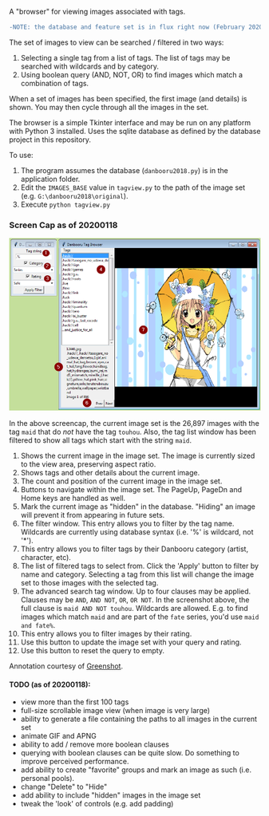
A "browser" for viewing images associated with tags.

```diff
-NOTE: the database and feature set is in flux right now (February 2020) as I update to the 2019 dataset.
```
The set of images to view can be searched / filtered in two ways:
1. Selecting a single tag from a list of tags. The list of tags may be searched with wildcards and by category.
2. Using boolean query (AND, NOT, OR) to find images which match a combination of tags.

When a set of images has been specified, the first image (and details) is shown. You may then cycle through all
the images in the set.

The browser is a simple Tkinter interface and may be run on any platform with Python 3 installed. Uses the sqlite 
database as defined by the database project in this repository.

To use:
1. The program assumes the database (`danbooru2018.py`) is in the application folder.
2. Edit the `IMAGES_BASE` value in `tagview.py` to the path of the image set (e.g. `G:\danbooru2018\original`).
3. Execute `python tagview.py`

### Screen Cap as of 20200118

![annotated screen cap](screencap_anno.png)

In the above screencap, the current image set is the 26,897 images with the tag `maid` that do _not_ have the tag `touhou`. Also, 
the tag list window has been filtered to show all tags which start with the string `maid`.

1. Shows the current image in the image set. The image is currently sized to the view area, preserving aspect ratio.
2. Shows tags and other details about the current image.
3. The count and position of the current image in the image set.
4. Buttons to navigate within the image set. The PageUp, PageDn and Home keys are handled as well.
5. Mark the current image as "hidden" in the database. "Hiding" an image will prevent it from appearing in future sets.
6. The filter window. This entry allows you to filter by the tag name. Wildcards are currently
   using database syntax (i.e. '%' is wildcard, not '*').
7. This entry allows you to filter tags by their Danbooru category (artist, character, etc).
8. The list of filtered tags to select from. Click the 'Apply' button to filter by name and category. Selecting a tag
   from this list will change the image set to those images with the selected tag.
9. The advanced search tag window. Up to four clauses may be applied. Clauses may be `AND`, `AND NOT`, `OR`, `OR NOT`.
   In the screenshot above, the full clause is `maid AND NOT touhou`. Wildcards are allowed. E.g. to find images which match 
   `maid` and are part of the `fate` series, you'd use `maid and fate%`.
10. This entry allows you to filter images by their rating.
11. Use this button to update the image set with your query and rating.
12. Use this button to reset the query to empty.

Annotation courtesy of [Greenshot](https://getgreenshot.org/).

#### TODO (as of 20200118):
- view more than the first 100 tags
- full-size scrollable image view (when image is very large)
- ability to generate a file containing the paths to all images in the current set
- animate GIF and APNG
- ability to add / remove more boolean clauses
- querying with boolean clauses can be quite slow. Do something to improve perceived performance.
- add ability to create "favorite" groups and mark an image as such (i.e. personal pools).
- change "Delete" to "Hide"
- add ability to include "hidden" images in the image set
- tweak the 'look' of controls (e.g. add padding)
